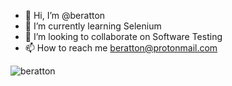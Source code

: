 - 👋 Hi, I’m @beratton
- 🌱 I’m currently learning Selenium
- 💞️ I’m looking to collaborate on Software Testing
- 📫 How to reach me beratton@protonmail.com

<!---
beratton/beratton is a ✨ special ✨ repository because its `README.md` (this file) appears on your GitHub profile.
You can click the Preview link to take a look at your changes.
--->  
  
<p align="left"> <img src="https://komarev.com/ghpvc/?username=beratton&label=Profile%20views&color=0e75b6&style=flat" alt="beratton" /> </p>
